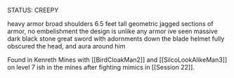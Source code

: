 
STATUS: CREEPY

heavy armor broad shoulders 6.5 feet tall geometric jagged sections of armor, no embelishment the design is unlike any armor ive seen massive dark black stone great sword with adornments down the blade helmet fully obscured the head, and aura around him

Found in Kenreth Mines with [[BirdCloakMan2]] and [[SilcoLookAlikeMan3]] on level 7 ish in the mines after fighting mimics in [[Session 22]].